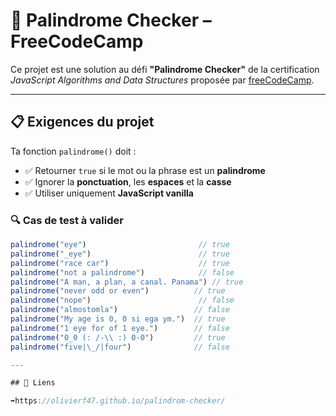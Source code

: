 # 🧠 Palindrome Checker – FreeCodeCamp

Ce projet est une solution au défi **"Palindrome Checker"** de la certification *JavaScript Algorithms and Data Structures* proposée par [freeCodeCamp](https://www.freecodecamp.org/learn/).

---

## 📋 Exigences du projet

Ta fonction `palindrome()` doit :

- ✅ Retourner `true` si le mot ou la phrase est un **palindrome**
- ✅ Ignorer la **ponctuation**, les **espaces** et la **casse**
- ✅ Utiliser uniquement **JavaScript vanilla**

### 🔍 Cas de test à valider

```js
palindrome("eye")                         // true
palindrome("_eye")                        // true
palindrome("race car")                    // true
palindrome("not a palindrome")            // false
palindrome("A man, a plan, a canal. Panama") // true
palindrome("never odd or even")          // true
palindrome("nope")                        // false
palindrome("almostomla")                 // false
palindrome("My age is 0, 0 si ega ym.")  // true
palindrome("1 eye for of 1 eye.")        // false
palindrome("0_0 (: /-\\ :) 0-0")         // true
palindrome("five|\_/|four")              // false

---

## 🔗 Liens

➡️https://olivierf47.github.io/palindrom-checker/